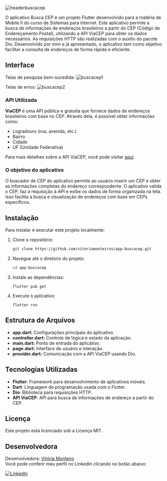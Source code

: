 ![headerbuscacep](https://github.com/user-attachments/assets/6e3f99df-069b-47e1-92f0-424b7b1ba6de)

O aplicativo Busca CEP é um projeto Flutter desenvolvido para a matéria de Mobile II do curso de Sistemas para Internet. Este aplicativo permite a busca de informações de endereços brasileiros a partir do CEP (Código de Endereçamento Postal), utilizando a API ViaCEP para obter os dados necessários. As requisições HTTP são realizadas com o auxílio do pacote Dio. Desenvolvido por mim e já apresentado, o aplicativo tem como objetivo facilitar a consulta de endereços de forma rápida e eficiente.

## Interface
Telas de pesquisa bem-sucedida:
![buscacep1](https://github.com/user-attachments/assets/dbcfe6c9-c472-4939-bea8-4e15f2ab501a)

Telas de erros:
![buscacep2](https://github.com/user-attachments/assets/247da6ac-bdf9-444c-80f9-e3123ae7d28c)


### API Utilizada

**ViaCEP** é uma API pública e gratuita que fornece dados de endereços brasileiros com base no CEP. Através dela, é possível obter informações como:
- Logradouro (rua, avenida, etc.)
- Bairro
- Cidade
- UF (Unidade Federativa)

Para mais detalhes sobre a API ViaCEP, você pode visitar [aqui](https://viacep.com.br/).

### O objetivo do aplicativo

O buscador de CEP do aplicativo permite ao usuário inserir um CEP e obter as informações completas do endereço correspondente. O aplicativo valida o CEP, faz a requisição à API e exibe os dados de forma organizada na tela. Isso facilita a busca e visualização de endereços com base em CEPs específicos.

## Instalação

Para instalar e executar este projeto localmente:

1. Clone o repositório:
   ```sh
   git clone https://github.com/vitoriamonteiros/app-buscacep.git

1. Navegue até o diretório do projeto:
    ```sh
    cd app-buscacep
1. Instale as dependências:
    ```
    flutter pub get
    ```

1. Execute o aplicativo:

    ```
    flutter run
    ```

## Estrutura de Arquivos

* **app.dart:** Configurações principais do aplicativo.
* **controller.dart:** Controle de lógica e estado da aplicação.
* **main.dart:** Ponto de entrada do aplicativo.
* **page.dart:** Interface de usuário e interação.
* **provider.dart:** Comunicação com a API ViaCEP usando Dio.

## Tecnologias Utilizadas

- **Flutter**: Framework para desenvolvimento de aplicativos móveis.
- **Dart**: Linguagem de programação usada com o Flutter.
- **Dio**: Biblioteca para requisições HTTP.
- **API ViaCEP**: API para busca de informações de endereço a partir do CEP.

## Licença
Este projeto está licenciado sob a Licença MIT.

## Desenvolvedora

Desenvolvedora: [Vitória Monteiro](https://www.vitoriamonteiro.com.br/)  
Você pode conferir meu perfil no LinkedIn clicando no botão abaixo:

[![LinkedIn](https://img.shields.io/badge/LinkedIn-%230A66C2?style=flat-square&logo=linkedin&logoColor=white)](https://www.linkedin.com/in/vitoriamonteiros/)
